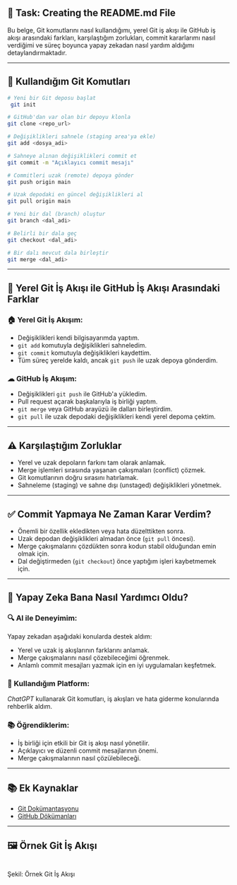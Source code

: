 ## 📌 Task: Creating the README.md File

Bu belge, Git komutlarını nasıl kullandığımı, yerel Git iş akışı ile GitHub iş akışı arasındaki farkları, karşılaştığım zorlukları, commit kararlarımı nasıl verdiğimi ve süreç boyunca yapay zekadan nasıl yardım aldığımı detaylandırmaktadır.

---

## 🧪 Kullandığım Git Komutları

```bash
# Yeni bir Git deposu başlat
 git init

# GitHub'dan var olan bir depoyu klonla
git clone <repo_url>

# Değişiklikleri sahnele (staging area'ya ekle)
git add <dosya_adi>

# Sahneye alınan değişiklikleri commit et
git commit -m "Açıklayıcı commit mesajı"

# Commitleri uzak (remote) depoya gönder
git push origin main

# Uzak depodaki en güncel değişiklikleri al
git pull origin main

# Yeni bir dal (branch) oluştur
git branch <dal_adi>

# Belirli bir dala geç
git checkout <dal_adi>

# Bir dalı mevcut dala birleştir
git merge <dal_adi>
```

---

## 🔄 Yerel Git İş Akışı ile GitHub İş Akışı Arasındaki Farklar

### 🏠 Yerel Git İş Akışım:

- Değişiklikleri kendi bilgisayarımda yaptım.
- `git add` komutuyla değişiklikleri sahneledim.
- `git commit` komutuyla değişiklikleri kaydettim.
- Tüm süreç yerelde kaldı, ancak `git push` ile uzak depoya gönderdim.

### ☁ GitHub İş Akışım:

- Değişiklikleri `git push` ile GitHub'a yükledim.
- Pull request açarak başkalarıyla iş birliği yaptım.
- `git merge` veya GitHub arayüzü ile dalları birleştirdim.
- `git pull` ile uzak depodaki değişiklikleri kendi yerel depoma çektim.

---

## ⚠ Karşılaştığım Zorluklar

- Yerel ve uzak depoların farkını tam olarak anlamak.
- Merge işlemleri sırasında yaşanan çakışmaları (conflict) çözmek.
- Git komutlarının doğru sırasını hatırlamak.
- Sahneleme (staging) ve sahne dışı (unstaged) değişiklikleri yönetmek.

---

## ✅ Commit Yapmaya Ne Zaman Karar Verdim?

- Önemli bir özellik ekledikten veya hata düzelttikten sonra.
- Uzak depodan değişiklikleri almadan önce (`git pull` öncesi).
- Merge çakışmalarını çözdükten sonra kodun stabil olduğundan emin olmak için.
- Dal değiştirmeden (`git checkout`) önce yaptığım işleri kaybetmemek için.

---

## 🤖 Yapay Zeka Bana Nasıl Yardımcı Oldu?

### 🔍 AI ile Deneyimim:

Yapay zekadan aşağıdaki konularda destek aldım:

- Yerel ve uzak iş akışlarının farklarını anlamak.
- Merge çakışmalarını nasıl çözebileceğimi öğrenmek.
- Anlamlı commit mesajları yazmak için en iyi uygulamaları keşfetmek.

### 💌 Kullandığım Platform:

*ChatGPT* kullanarak Git komutları, iş akışları ve hata giderme konularında rehberlik aldım.

### 📚 Öğrendiklerim:

- İş birliği için etkili bir Git iş akışı nasıl yönetilir.
- Açıklayıcı ve düzenli commit mesajlarının önemi.
- Merge çakışmalarının nasıl çözülebileceği.

---

## 📚 Ek Kaynaklar

- [Git Dokümantasyonu](https://git-scm.com/doc)
- [GitHub Dökümanları](https://docs.github.com/)

---

## 🖼️ Örnek Git İş Akışı

\
Şekil: Örnek Git İş Akışı

